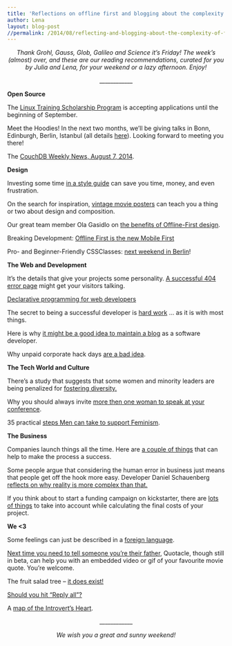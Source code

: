 ```yaml
---
title: 'Reflections on offline first and blogging about the complexity of fruit salad trees: TGIF! (39)'
author: Lena
layout: blog-post
//permalink: /2014/08/reflecting-and-blogging-about-the-complexity-of-fruit-salad-trees-tgif-39/
---
```

<p style="text-align: center;">
  <em>Thank Grohl, Gauss, Glob, Galileo and Science it’s Friday! The week’s (almost) over, and these are our reading recommendations, curated for you by Julia and Lena, for your weekend or a lazy afternoon. Enjoy!</em>
</p>

<p style="text-align: center;">
  ____________
</p>

**Open Source**

<p>
  The <a href="http://training.linuxfoundation.org/free-linux-training/linux-training-scholarship-program">Linux Training Scholarship Program</a> is accepting applications until the beginning of September.
</p>

<p>
  Meet the Hoodies! In the next two months, we&#8217;ll be giving talks in Bonn, Edinburgh, Berlin, Istanbul (all details <a href="http://blog.hood.ie/2014/08/hoodietime-events-and-conferences-with-hoodies-in-august-and-september-2014/">here</a>). Looking forward to meeting you there!
</p>

<p>
  The <a href="http://blog.couchdb.org/2014/08/07/couchdb-weekly-news-august-7-2014/">CouchDB Weekly News, August 7, 2014</a>.
</p>

**Design**

<p>
  Investing some time <a href="http://www.webdesignerdepot.com/2014/08/why-your-brand-needs-a-style-guide-and-how-to-create-one/">in a style guide</a> can save you time, money, and even frustration.
</p>

<p>
  On the search for inspiration, <a href="http://www.onextrapixel.com/2014/07/21/design-lessons-from-20-phenomenal-vintage-movie-posters/">vintage movie posters</a> can teach you a thing or two about design and composition.<!--more-->
</p>

<p>
  Our great team member Ola Gasidlo on <a href="http://www.creativebloq.com/netmag/ola-gasidlo-benefits-offline-first-design-81412569">the benefits of Offline-First design</a>.
</p>

<p>
  Breaking Development: <a href="http://www.lukew.com/ff/entry.asp?1902&utm_source=feedburner&utm_medium=feed&utm_campaign=Feed%3A+FunctioningForm+%28LukeW+Ideation+%2B+Design%29">Offline First is the new Mobile First </a>
</p>

<p>
  Pro- and Beginner-Friendly CSSClasses: <a href="http://www.meetup.com/opentechschool-berlin/events/199567452/">next weekend in Berlin</a>!
</p>

**The Web and Development**

<p>
  It&#8217;s the details that give your projects some personality. <a href="http://www.webdesignerdepot.com/2014/08/5-essential-elements-of-a-successful-404-error-page/">A successful 404 error page</a> might get your visitors talking.
</p>

<p>
  <a href="http://www.smashingmagazine.com/2014/07/30/declarative-programming/">Declarative programming for web developers</a>
</p>

<p>
  The secret to being a successful developer is <a href="http://csswizardry.com/2014/08/advice-to-budding-front-end-developers/">hard work</a> … as it is with most things.
</p>

<p>
  Here is why <a href="http://chase-seibert.github.io/blog/2014/08/01/why-blogging.html">it might be a good idea to maintain a blog</a> as a software developer.
</p>

<p>
  Why unpaid corporate hack days <a href="http://ntlk.net/2014/08/07/why-unpaid-corporate-hackdays-are-a-bad-idea/">are a bad idea</a>.
</p>

**The Tech World and Culture**

<p>
  There&#8217;s a study that suggests that some women and minority leaders are being penalized for <a href="http://www.businessnewsdaily.com/6788-fostering-workplace-diversity.html?">fostering diversity.</a>
</p>

<p>
  Why you should always invite <a href="http://geekfeminism.wikia.com/wiki/Tokenism">more then one woman to speak at your conference</a>.
</p>

<p>
  35 practical <a href="http://www.xojane.com/issues/feminism-men-practical-steps">steps Men can take to support Feminism</a>.
</p>

**The Business**

<p>
  Companies launch things all the time. Here are <a href="http://justcreative.com/2014/07/30/how-to-launch-anything-online/">a couple of things</a> that can help to make the process a success.
</p>

<p>
  Some people argue that considering the human error in business just means that people get off the hook more easy. Developer Daniel Schauenberg <a href="http://www.unwiredcouch.com/2014/08/04/human-error-getting-off-the-hook.html">reflects on why reality is more complex than that.</a>
</p>

<p>
  If you think about to start a funding campaign on kickstarter, there are <a href="http://littlemight.com/kickstarter-economics-101-the-true-costs-of-a-successful-project/">lots of things</a> to take into account while calculating the final costs of your project.
</p>

**We <3**

<p>
  Some feelings can just be described in a <a href="http://visual.ly/11-untranslatable-words-other-cultures">foreign language</a>.
</p>

<p>
  <a href="http://quotacle.com/watch.php?id=53d5dd0806">Next time you need to tell someone you&#8217;re their father</a>, Quotacle, though still in beta, can help you with an embedded video or gif of your favourite movie quote. You&#8217;re welcome.
</p>

<p>
  The fruit salad tree &#8211; <a href="http://www.treeof40fruit.com/">it does exist!</a>
</p>

<p>
  <a href="http://thebitchwhocodes.com/2014/08/05/should-i-reply-all-a-flowchart/">Should you hit &#8220;Reply all&#8221;?</a>
</p>

<p>
  A <a href="https://medium.com/i-love-charts/a-map-of-the-introverts-heart-4db2d8c9cf48">map of the Introvert&#8217;s Heart</a>.
</p>

<p style="text-align: center;">
  ____________
</p>

<p style="text-align: center;">
  <em>We wish you a great and sunny weekend!</em>
</p>
